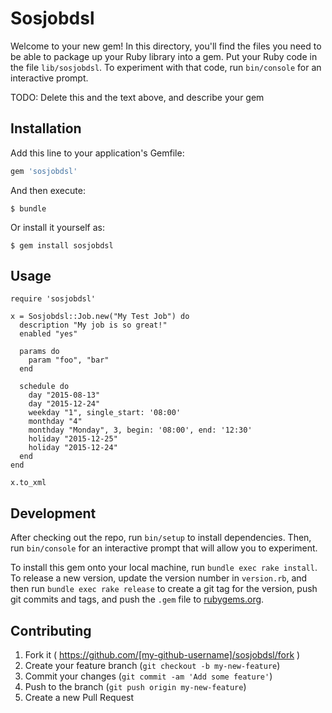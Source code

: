 # Sosjobdsl

Welcome to your new gem! In this directory, you'll find the files you need to be able to package up your Ruby library into a gem. Put your Ruby code in the file `lib/sosjobdsl`. To experiment with that code, run `bin/console` for an interactive prompt.

TODO: Delete this and the text above, and describe your gem

## Installation

Add this line to your application's Gemfile:

```ruby
gem 'sosjobdsl'
```

And then execute:

    $ bundle

Or install it yourself as:

    $ gem install sosjobdsl

## Usage

    require 'sosjobdsl'

    x = Sosjobdsl::Job.new("My Test Job") do
      description "My job is so great!"
      enabled "yes"

      params do
        param "foo", "bar"
      end

      schedule do
        day "2015-08-13"
        day "2015-12-24"
        weekday "1", single_start: '08:00'
        monthday "4"
        monthday "Monday", 3, begin: '08:00', end: '12:30'
        holiday "2015-12-25"
        holiday "2015-12-24"
      end
    end

    x.to_xml

## Development

After checking out the repo, run `bin/setup` to install dependencies. Then, run `bin/console` for an interactive prompt that will allow you to experiment.

To install this gem onto your local machine, run `bundle exec rake install`. To release a new version, update the version number in `version.rb`, and then run `bundle exec rake release` to create a git tag for the version, push git commits and tags, and push the `.gem` file to [rubygems.org](https://rubygems.org).

## Contributing

1. Fork it ( https://github.com/[my-github-username]/sosjobdsl/fork )
2. Create your feature branch (`git checkout -b my-new-feature`)
3. Commit your changes (`git commit -am 'Add some feature'`)
4. Push to the branch (`git push origin my-new-feature`)
5. Create a new Pull Request
